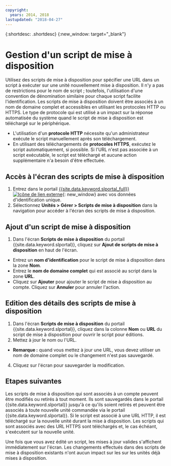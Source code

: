 ```yaml
---
copyright:
  years: 2014, 2018
lastupdated: "2018-04-27"
---
```


{:shortdesc: .shortdesc}
{:new_window: target="_blank"}

# Gestion d'un script de mise à disposition

Utilisez des scripts de mise à disposition pour spécifier une URL dans un script à exécuter sur une unité nouvellement mise à disposition. Il n'y a pas de restrictions pour le nom de script ; toutefois, l'utilisation d'une convention de dénomination similaire pour chaque script facilite l'identification. Les scripts de mise à disposition doivent être associés à un nom de domaine complet et accessibles en utilisant les protocoles HTTP ou HTTPS. Le type de protocole qui est utilisé a un impact sur la réponse automatisée du système quand le script de mise à disposition est téléchargé sur le périphérique.

* L'utilisation d'un **protocole HTTP** nécessite qu'un administrateur exécute le script manuellement après son téléchargement.
* En utilisant des téléchargements de **protocoles HTTPS**, exécutez le script automatiquement, si possible. Si l'URL n'est pas associée à un script exécutable, le script est téléchargé et aucune action supplémentaire n'a besoin d'être effectuée.

## Accès à l'écran des scripts de mise à disposition
1. Entrez dans le portail [{{site.data.keyword.slportal_full}} ![Icône de lien externe](../icons/launch-glyph.svg "Icône de lien externe")](https://control.softlayer.com/){: new_window} avec vos données d'identification unique.
2. Sélectionnez **Unités > Gérer > Scripts de mise à disposition** dans la navigation pour accéder à l'écran des scripts de mise à disposition.


## Ajout d'un script de mise à disposition

1. Dans l'écran **Scripts de mise à disposition** du portail {{site.data.keyword.slportal}}, cliquez sur **Ajout de scripts de mise à disposition** en haut de l'écran.
* Entrez un **nom d'identification** pour le script de mise à disposition dans la zone **Nom**.
* Entrez le **nom de domaine complet** qui est associé au script dans la zone **URL**.
* Cliquez sur **Ajouter** pour ajouter le script de mise à disposition au compte. Cliquez sur **Annuler** pour annuler l'action.

## Edition des détails des scripts de mise à disposition

1. Dans l'écran **Scripts de mise à disposition** du portail {{site.data.keyword.slportal}}, cliquez dans la colonne **Nom** ou **URL** du script de mise à disposition pour ouvrir le script pour éditions.
3. Mettez à jour le nom ou l'URL.
  * **Remarque :** quand vous mettez à jour une URL, vous devez utiliser un nom de domaine complet ou le changement n'est pas sauvegardé.
4. Cliquez sur l'écran pour sauvegarder la modification.

## Etapes suivantes

Les scripts de mise à disposition qui sont associés à un compte peuvent être modifiés ou retirés à tout moment. Ils sont sauvegardés dans le portail {{site.data.keyword.slportal}} jusqu'à ce qu'ils soient retirés et peuvent être associés à toute nouvelle unité commandée via le portail {{site.data.keyword.slportal}}. Si le script est associé à une URL HTTP, il est téléchargé sur la nouvelle unité durant la mise à disposition. Les scripts qui sont associés avec des URL HTTPS sont téléchargés et, le cas échéant, s'exécutent sur la nouvelle unité.

Une fois que vous avez édité un script, les mises à jour valides s'affichent immédiatement sur l'écran. Les changements effectués dans des scripts de mise à disposition existants n'ont aucun impact sur les sur les unités déjà mises à disposition.

